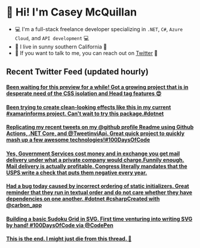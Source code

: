 # 👋 Hi! I'm Casey McQuillan

- 💻 I'm a full-stack freelance developer specializing in `.NET`, `C#`, `Azure Cloud`, and `API development` 💻
- 🌴 I live in sunny southern California 🌴
- 📲 If you want to talk to me, you can reach out on [Twitter](https://twitter.com/QuillCodes) 📲



## Recent Twitter Feed (updated hourly)

<!-- BEGIN TWEETS -->
#### [Been waiting for this preview for a while! Got a growing project that is in desperate need of the CSS isolation and Head tag features 😍](https://twitter.com/QuillCodes/status/1298383202642354176)

#### [Been trying to create clean-looking effects like this in my current #xamarinforms project. Can't wait to try this package.#dotnet](https://twitter.com/QuillCodes/status/1298370812727005185)

#### [Replicating my recent tweets on my @github profile Readme using Github Actions, .NET Core, and @TweetinviApi. Great quick project to quickly mash up a few awesome technologies!#100DaysOfCode](https://twitter.com/QuillCodes/status/1296178072077520896)

#### [Yes, Government Services cost money and in exchange you get mail delivery under what a private company would charge.Funnily enough. Mail delivery is actually profitable. Congress literally mandates that the USPS write a check that puts them negative every year.](https://twitter.com/QuillCodes/status/1295068257502687235)

#### [Had a bug today caused by incorrect ordering of static initializers. Great reminder that they run in textual order and do not care whether they have dependencies on one another. #dotnet #csharpCreated with @carbon_app ](https://twitter.com/QuillCodes/status/1292882966629117952)

#### [Building a basic Sudoku Grid in SVG. First time venturing into writing SVG by hand! #100DaysOfCode   via @CodePen](https://twitter.com/QuillCodes/status/1292691952274612224)

#### [This is the end. I might just die from this thread. 🤣](https://twitter.com/QuillCodes/status/1291982246790828033)
<!-- END TWEETS -->

<!--
**cmcquillan/cmcquillan** is a ✨ _special_ ✨ repository because its `README.md` (this file) appears on your GitHub profile.

Here are some ideas to get you started:

- 🔭 I’m currently working on ...
- 🌱 I’m currently learning ...
- 👯 I’m looking to collaborate on ...
- 🤔 I’m looking for help with ...
- 💬 Ask me about ...
- 📫 How to reach me: ...
- 😄 Pronouns: ...
- ⚡ Fun fact: ...
-->
